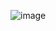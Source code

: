 ![image](https://github.com/SakshiYadav13/Aerodynamic-Alchemy/assets/88963135/912766f8-d83a-48e5-b287-1e11bf783aa7)
